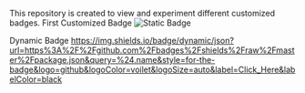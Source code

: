 This repository is created to view and experiment different customized badges.
First Customized Badge
![Static Badge](https://img.shields.io/badge/DevOps-blue?style=for-the-badge&logo=javascript&logoColor=black&logoSize=auto&label=JavaScript&labelColor=pink&color=blue)

Dynamic Badge
https://img.shields.io/badge/dynamic/json?url=https%3A%2F%2Fgithub.com%2Fbadges%2Fshields%2Fraw%2Fmaster%2Fpackage.json&query=%24.name&style=for-the-badge&logo=github&logoColor=voilet&logoSize=auto&label=Click_Here&labelColor=black

